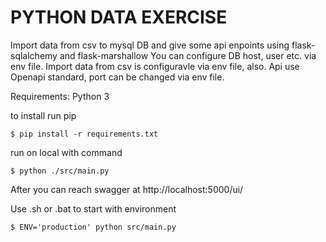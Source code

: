 # PYTHON DATA EXERCISE
Import data from csv to mysql DB and give some api enpoints using flask-sqlalchemy and flask-marshallow
You can configure DB host, user etc. via env file.
Import data from csv is configuravle via env file, also.
Api use Openapi standard, port can be changed via env file.

Requirements:
Python 3

to install run pip
```console
$ pip install -r requirements.txt
```

run on local with command
```console
$ python ./src/main.py
```
After you can reach swagger at http://localhost:5000/ui/ 

Use .sh or .bat to start with environment
```console
$ ENV='production' python src/main.py
```
